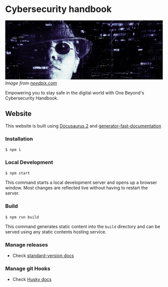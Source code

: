 # Cybersecurity handbook

![Cover image](public/cover.jpg)
_Image from [needpix.com](https://www.needpix.com/photo/download/963169/hacker-cyber-crime-banner-header-internet-computer-security-cyber-technology)_

Empowering you to stay safe in the digital world with One Beyond&#39;s Cybersecurity Handbook.

## Website

This website is built using [Docusaurus 2](https://docusaurus.io/) and [generator-fast-documentation](https://github.com/UlisesGascon/generator-fast-documentation)

### Installation

```
$ npm i
```

### Local Development

```
$ npm start
```

This command starts a local development server and opens up a browser window. Most changes are reflected live without having to restart the server.

### Build

```
$ npm run build
```

This command generates static content into the `build` directory and can be served using any static contents hosting service.

### Manage releases

- Check [standard-version docs](https://github.com/conventional-changelog/standard-version)

### Manage git Hooks

- Check [Husky docs](https://github.com/typicode/husky)
